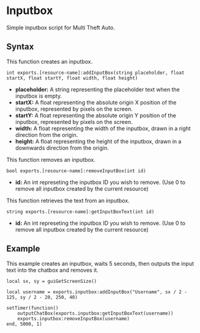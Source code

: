 # Inputbox
Simple inputbox script for Multi Theft Auto.

## Syntax

This function creates an inputbox.
```
int exports.[resource-name]:addInputBox(string placeholder, float startX, float startY, float width, float height)
```

* **placeholder:** A string representing the placeholder text when the inputbox is empty.
* **startX:** A float representing the absolute origin X position of the inputbox, represented by pixels on the screen.
* **startY:** A float representing the absolute origin Y position of the inputbox, represented by pixels on the screen.
* **width:** A float representing the width of the inputbox, drawn in a right direction from the origin.
* **height:** A float representing the height of the inputbox, drawn in a downwards direction from the origin.

This function removes an inputbox.
```
bool exports.[resource-name]:removeInputBox(int id)
```

* **id:** An int represeting the inputbox ID you wish to remove. (Use 0 to remove all inputbox created by the current resource)

This function retrieves the text from an inputbox.
```
string exports.[resource-name]:getInputBoxText(int id)
```

* **id:** An int represeting the inputbox ID you wish to remove. (Use 0 to remove all inputbox created by the current resource)

## Example

This example creates an inputbox, waits 5 seconds, then outputs the input text into the chatbox and removes it.
```
local sx, sy = guiGetScreenSize()

local username = exports.inputbox:addInputBox("Username", sx / 2 - 125, sy / 2 - 20, 250, 40)

setTimer(function()
    outputChatBox(exports.inputbox:getInputBoxText(username))
    exports.inputbox:removeInputBox(username)
end, 5000, 1)
```

